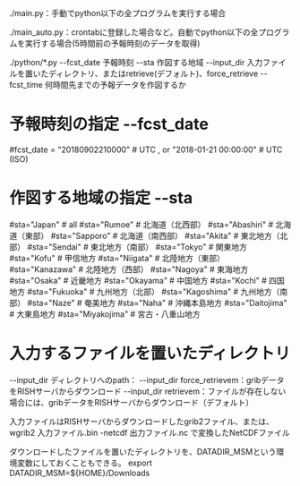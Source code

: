 
./main.py：手動でpython以下の全プログラムを実行する場合

./main_auto.py：crontabに登録した場合など。自動でpython以下の全プログラムを実行する場合(5時間前の予報時刻のデータを取得)


./python/*.py
--fcst_date 予報時刻
--sta 作図する地域
--input_dir 入力ファイルを置いたディレクトリ、またはretrieve(デフォルト)、force_retrieve
--fcst_time 何時間先までの予報データを作図するか


# 予報時刻の指定 --fcst_date
#fcst_date = "20180902210000" # UTC , or "2018-01-21 00:00:00" # UTC (ISO)
#
# 作図する地域の指定 --sta
#sta="Japan" # all
#sta="Rumoe" # 北海道（北西部）
#sta="Abashiri" # 北海道（東部）
#sta="Sapporo" # 北海道（南西部）
#sta="Akita" # 東北地方（北部）
#sta="Sendai" # 東北地方（南部）
#sta="Tokyo" # 関東地方
#sta="Kofu" # 甲信地方
#sta="Niigata" # 北陸地方（東部）
#sta="Kanazawa" # 北陸地方（西部）
#sta="Nagoya" # 東海地方
#sta="Osaka" # 近畿地方
#sta="Okayama" # 中国地方
#sta="Kochi" # 四国地方
#sta="Fukuoka" # 九州地方（北部）
#sta="Kagoshima" # 九州地方（南部）
#sta="Naze" # 奄美地方
#sta="Naha" # 沖縄本島地方
#sta="Daitojima" #  大東島地方
#sta="Miyakojima" # 宮古・八重山地方


# 入力するファイルを置いたディレクトリ
--input_dir ディレクトリへのpath：
--input_dir force_retrievem：gribデータをRISHサーバからダウンロード
--input_dir retrievem：ファイルが存在しない場合には、gribデータをRISHサーバからダウンロード（デフォルト）

入力ファイルはRISHサーバからダウンロードしたgrib2ファイル、または、
wgrib2 入力ファイル.bin -netcdf 出力ファイル.nc
で変換したNetCDFファイル


ダウンロードしたファイルを置いたディレクトリを、DATADIR_MSMという環境変数にしておくこともできる。
export DATADIR_MSM=${HOME}/Downloads

